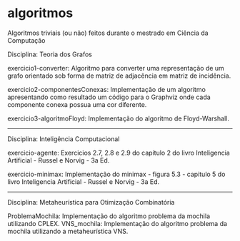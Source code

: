 # algoritmos
Algoritmos triviais (ou não) feitos durante o mestrado em Ciência da Computação


Disciplina: Teoria dos Grafos

exercicio1-converter: Algoritmo para converter uma representação de um grafo orientado sob forma de matriz de adjacência em matriz de incidência.

exercicio2-componentesConexas: Implementação de um algoritmo apresentando como resultado um código para o Graphviz onde cada componente conexa possua uma cor diferente.

exercicio3-algoritmoFloyd: Implementação do algoritmo de Floyd-Warshall.

------------------------------------------------------------------------------------------------------------------------------------------

Disciplina: Inteligência Computacional

exercicio-agente: Exercicios 2.7, 2.8 e 2.9 do capítulo 2 do livro Inteligencia Artificial - Russel e Norvig - 3a Ed.

exercicio-minimax: Implementação do minimax - figura 5.3 - capitulo 5 do livro Inteligencia Artificial - Russel e Norvig - 3a Ed.

------------------------------------------------------------------------------------------------------------------------------------------

Disciplina: Metaheurística para Otimização Combinatória

ProblemaMochila: Implementação do algoritmo problema da mochila utilizando CPLEX.
VNS_mochila: Implementação do algoritmo problema da mochila utilizando a metaheurística VNS.

